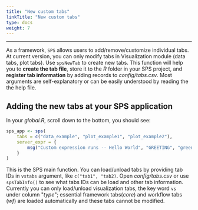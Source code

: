 ```yaml
---
title: "New custom tabs"
linkTitle: "New custom tabs"
type: docs
weight: 7
---
```

*****

As a framework, `SPS` allows users to add/remove/customize individual tabs. At current 
version, you can only modify tabs in Visualization module (data tabs, plot tabs). 
Use `spsNewTab` to create new tabs. This function
will help you to **create the tab file**, store it to the *R* folder in your SPS project, and
**register tab information** by adding records to *config/tabs.csv*.
Most arguments are self-explanatory or can be 
easily understood by reading the the help file. 

## Adding the new tabs at your SPS application 

In your *global.R*, scroll down to the bottom, you should see:


```r
sps_app <- sps(
    tabs = c("data_example", "plot_example1", "plot_example2"),
    server_expr = {
        msg("Custom expression runs -- Hello World", "GREETING", "green")
    }
)
```

This is the SPS main function. You can load/unload tabs by providing tab IDs in `vstabs` argument, like
`c("tab1", "tab2)`. Open *config/tabs.csv* or use `spsTabInfo()` to see what tabs IDs can be load and other
tab information. Currently you can only load/unload visualization tabs, the key word `vs` under column "*type*";
essential framework tabs(*core*) and workflow tabs (*wf*) are loaded automatically and these tabs cannot be modified.
